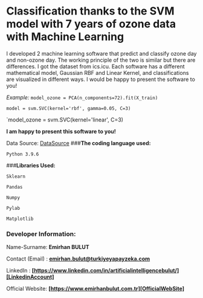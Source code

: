 # **Classification thanks to the SVM model with 7 years of ozone data with Machine Learning**
I developed 2 machine learning software that predict and classify ozone day and non-ozone day. The working principle of the two is similar but there are differences. I got the dataset from ics.icu. Each software has a different mathematical model, Gaussian RBF and Linear Kernel, and classifications are visualized in different ways. I would be happy to present the software to you!

_Example:_ `model_ozone = PCA(n_components=72).fit(X_train)`
 
`model = svm.SVC(kernel='rbf', gamma=0.05, C=3)`

`model_ozone = svm.SVC(kernel='linear', C=3)

**I am happy to present this software to you!**

Data Source: [DataSource]
###**The coding language used:**

`Python 3.9.6`

###**Libraries Used:**

`Sklearn`

`Pandas`

`Numpy`

`Pylab`

`Matplotlib`
### **Developer Information:**

Name-Surname: **Emirhan BULUT**

Contact (Email) : **emirhan.bulut@turkiyeyapayzeka.com**

LinkedIn : **[https://www.linkedin.com/in/artificialintelligencebulut/][LinkedinAccount]**

[LinkedinAccount]: https://www.linkedin.com/in/artificialintelligencebulut/

Official Website: **[https://www.emirhanbulut.com.tr][OfficialWebSite]**

[OfficialWebSite]: https://www.emirhanbulut.com.tr

[DataSource]: https://archive.ics.uci.edu/ml/index.php